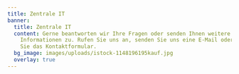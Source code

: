 ```yaml
---
title: Zentrale IT
banner:
  title: Zentrale IT
  content: Gerne beantworten wir Ihre Fragen oder senden Ihnen weitere
    Informationen zu. Rufen Sie uns an, senden Sie uns eine E-Mail oder nutzen
    Sie das Kontaktformular.
  bg_image: images/uploads/istock-1148196195kauf.jpg
  overlay: true
---
```

